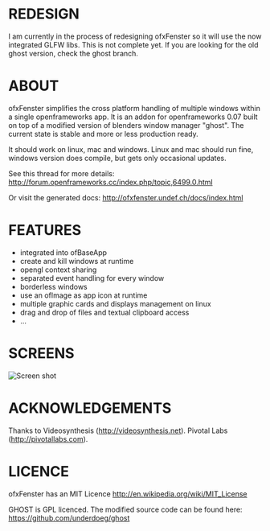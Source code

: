 REDESIGN
======================
I am currently in the process of redesigning ofxFenster so it will use the now integrated GLFW libs. This is not complete yet. If you are looking for the old ghost version, check the ghost branch.

ABOUT
======================
ofxFenster simplifies the cross platform handling of multiple windows within a single openframeworks app. 
It is an addon for openframeworks 0.07 built on top of a modified version of blenders window manager "ghost".
The current state is stable and more or less production ready.

It should work on linux, mac and windows. Linux and mac should run fine, windows version does compile, but gets only occasional updates.

See this thread for more details: http://forum.openframeworks.cc/index.php/topic,6499.0.html

Or visit the generated docs: http://ofxfenster.undef.ch/docs/index.html

FEATURES
======================
- integrated into ofBaseApp
- create and kill windows at runtime
- opengl context sharing
- separated event handling for every window
- borderless windows
- use an ofImage as app icon at runtime
- multiple graphic cards and displays management on linux
- drag and drop of files and textual clipboard access
- ...

SCREENS
======================
![Screen shot](/underdoeg/ofxFenster/raw/master/docs/screenshot.png)

ACKNOWLEDGEMENTS
======================
Thanks to 
Videosynthesis (http://videosynthesis.net).
Pivotal Labs (http://pivotallabs.com).


LICENCE
======================
ofxFenster has an MIT Licence http://en.wikipedia.org/wiki/MIT_License

GHOST is GPL licenced. The modified source code can be found here: https://github.com/underdoeg/ghost
